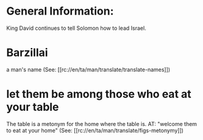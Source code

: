 # General Information:

King David continues to tell Solomon how to lead Israel.

# Barzillai

a man's name (See: [[rc://en/ta/man/translate/translate-names]])

# let them be among those who eat at your table

The table is a metonym for the home where the table is. AT: "welcome them to eat at your home" (See: [[rc://en/ta/man/translate/figs-metonymy]])

